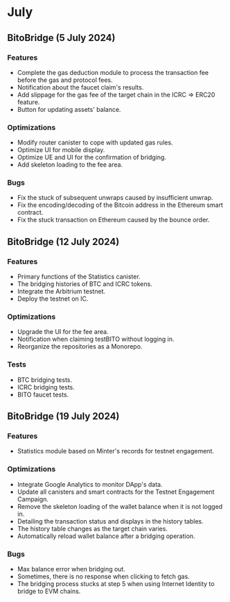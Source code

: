 # July

## BitoBridge  (5 July 2024)

### Features

* Complete the gas deduction module to process the transaction fee before the gas and protocol fees.
* Notification about the faucet claim's results.
* Add slippage for the gas fee of the target chain in the ICRC => ERC20 feature.
* Button for updating assets' balance.

### Optimizations

* Modify router canister to cope with updated gas rules. &#x20;
* Optimize UI for mobile display.
* Optimize UE and UI for the confirmation of bridging.
* Add skeleton loading to the fee area.

### Bugs

* Fix the stuck of subsequent unwraps caused by insufficient unwrap.
* Fix the encoding/decoding of the Bitcoin address in the Ethereum smart contract.
* Fix the stuck transaction on Ethereum caused by the bounce order.

## BitoBridge  (12 July 2024)

### Features

* Primary functions of the Statistics canister.
* The bridging histories of BTC and ICRC tokens.
* Integrate the Arbitrium testnet.
* Deploy the testnet on IC.

### Optimizations

* Upgrade the UI for the fee area.
* Notification when claiming testBITO without logging in.
* Reorganize the repositories as a Monorepo.

### Tests

* BTC bridging tests.
* ICRC bridging tests.
* BITO faucet tests.

## BitoBridge  (19 July 2024)

### Features

* Statistics module based on Minter's records for testnet engagement.

### Optimizations

* Integrate Google Analytics to monitor DApp's data.
* Update all canisters and smart contracts for the Testnet Engagement Campaign.
* Remove the skeleton loading of the wallet balance when it is not logged in.
* Detailing the transaction status and displays in the history tables.
* The history table changes as the target chain varies.
* Automatically reload wallet balance after a bridging operation.

### Bugs

* Max balance error when bridging out.
* &#x20;Sometimes, there is no response when clicking to fetch gas.
* The bridging process stucks at step 5 when using Internet Identity to bridge to EVM chains.

